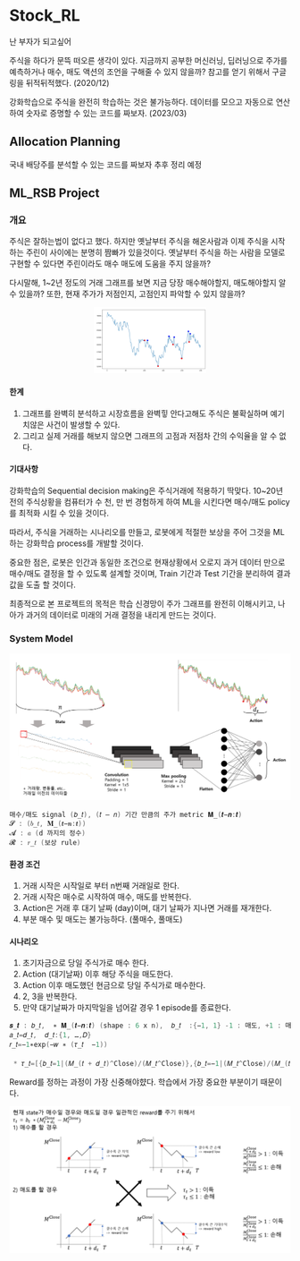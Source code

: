 # Stock_RL
난 부자가 되고싶어

주식을 하다가 문뜩 떠오른 생각이 있다. 지금까지 공부한 머신러닝, 딥러닝으로 주가를 예측하거나 매수, 매도 액션의 조언을 구해줄 수 있지 않을까?
참고를 얻기 위해서 구글링을 뒤적뒤적했다. (2020/12)

강화학습으로 주식을 완전히 학습하는 것은 불가능하다.
데이터를 모으고 자동으로 연산하여 숫자로 증명할 수 있는 코드를 짜보자. (2023/03)

## Allocation Planning 

국내 배당주를 분석할 수 있는 코드를 짜보자 
추후 정리 예정

## ML_RSB Project

### 개요
주식은 잘하는법이 없다고 했다. 하지만 옛날부터 주식을 해온사람과 이제 주식을 시작하는 주린이 사이에는 분명히 짬빠가 있을것이다.
옛날부터 주식을 하는 사람을 모델로 구현할 수 있다면 주린이라도 매수 매도에 도움을 주지 않을까?

다시말해, 1~2년 정도의 거래 그래프를 보면 지금 당장 매수해야할지, 매도해야할지 알 수 있을까?
또한, 현재 주가가 저점인지, 고점인지 파악할 수 있지 않을까?

<p align="center"><img src="./images/optimal_policy.png" width="40%" height="40%"/></p>

#### 한계
1. 그래프를 완벽히 분석하고 시장흐름을 완벽힣 안다고해도 주식은 불확실하며 예기치않은 사건이 발생할 수 있다.
2. 그리고 실제 거래를 해보지 않으면 그래프의 고점과 저점차 간의 수익율을 알 수 없다.

#### 기대사항
강화학습의 Sequential decision making은 주식거래에 적용하기 딱맞다.
10~20년 전의 주식상황을 컴퓨터가 수 천, 만 번 경험하게 하여 ML을 시킨다면 매수/매도 policy를 최적화 시킬 수 있을 것이다.

따라서, 주식을 거래하는 시나리오를 만들고, 로봇에게 적절한 보상을 주어 그것을 ML하는 강화학습 process를 개발할 것이다.

중요한 점은, 로봇은 인간과 동일한 조건으로 현재상황에서 오로지 과거 데이터 만으로 매수/매도 결정을 할 수 있도록 설계할 것이며, 
Train 기간과 Test 기간을 분리하여 결과값을 도출 할 것이다.

최종적으로 본 프로젝트의 목적은 학습 신경망이 주가 그래프를 완전히 이해시키고, 나아가 과거의 데이터로 미래의 거래 결정을 내리게 만드는 것이다.

### System Model

<p align="center"><img src="./images/System_model.png" width="100%" height="40%"/></p>

```c
매수/매도 signal (𝑏_𝑡), (𝑡 – 𝑛) 기간 만큼의 주가 metric 𝚳_(𝒕−𝒏:𝒕)
𝓢 : (𝑏_𝑡, 𝚳_(𝒕−𝒏:𝒕))
𝓐 : 𝑎 (d 까지의 정수)
𝓡 : 𝑟_𝑡 (보상 rule)
```
#### 환경 조건
1. 거래 시작은 시작일로 부터 n번째 거래일로 한다. 
2. 거래 시작은 매수로 시작하여 매수, 매도를 반복한다. 
3. Action은 거래 후 대기 날짜 (day)이며, 대기 날짜가 지나면 거래를 재개한다.
4. 부분 매수 및 매도는 불가능하다. (풀매수, 풀매도)

#### 시나리오
1. 초기자금으로 당일 주식가로 매수 한다.
2. Action (대기날짜) 이후 해당 주식을 매도한다.
3. Action 이후 매도했던 현금으로 당일 주식가로 매수한다.
4. 2, 3을 반복한다.
5. 만약 대기날짜가 마지막일을 넘어갈 경우 1 episode를 종료한다.

```c
𝒔_𝒕 : 𝑏_𝑡,  ∗ 𝚳_(𝒕−𝒏:𝒕) (shape : 6 x n),  𝑏_𝑡  :{−1, 1} -1 : 매도, +1 : 매수
𝑎_𝑡=𝑑_𝑡,  𝑑_𝑡:{1, …,𝐷}
𝑟_𝑡=−1∗exp⁡(−𝑤 ∗ (𝜏_𝑡  −1))

 * 𝜏_𝑡=[{𝑏_𝑡=1|(𝑀_(𝑡 + 𝑑_𝑡)^Close)/(𝑀_𝑡^Close)},{𝑏_𝑡=−1|(𝑀_𝑡^Close)/(𝑀_(𝑡 + 𝑑_𝑡)^Close )}]
```

Reward를 정하는 과정이 가장 신중해야햤다. 학습에서 가장 중요한 부분이기 때문이다.
<p align="center"><img src="./images/Reward_rule.png" width="100%" height="80%"/></p>


